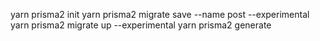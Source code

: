 yarn prisma2 init
yarn prisma2 migrate save --name post --experimental
yarn prisma2 migrate up --experimental
yarn prisma2 generate